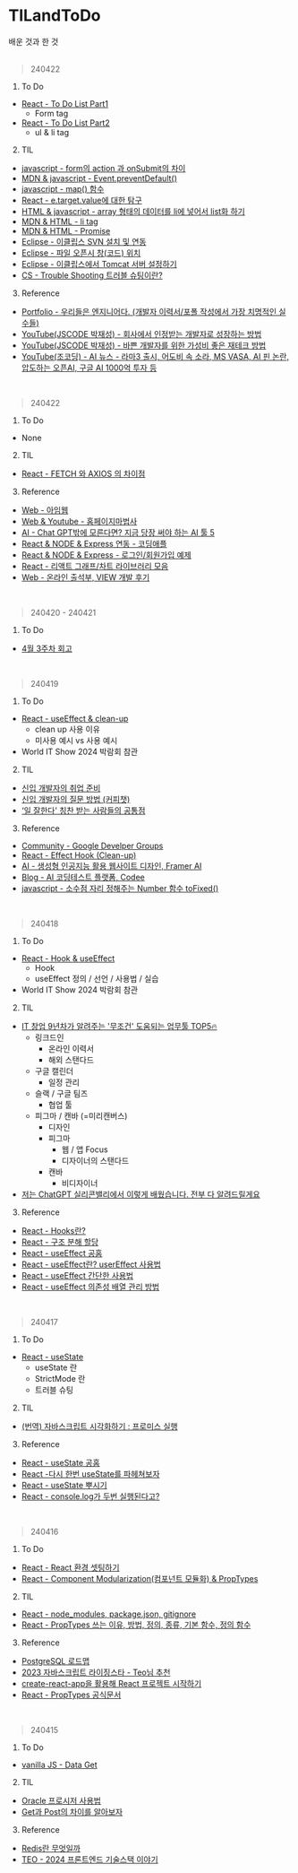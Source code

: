 # TILandToDo
배운 것과 한 것<br><br>

> 240422
1. To Do
- [React - To Do List Part1](https://velog.io/@irish/ReactJS-Movie-Web-Service-useEffect-toDoListPart-One)
  - Form tag
- [React - To Do List Part2](https://velog.io/@irish/ReactJS-Movie-Web-Service-useEffect-toDoListPart-Two)
  - ul & li tag
2. TIL
- [javascript - form의 action 과 onSubmit의 차이](https://velog.io/@suminllll/form%EC%9D%98-action-%EA%B3%BC-onSubmit%EC%9D%98-%EC%B0%A8%EC%9D%B4)
- [MDN & javascript - Event.preventDefault()](https://developer.mozilla.org/ko/docs/Web/API/Event/preventDefault)
- [javascript - map() 함수](https://mjn5027.tistory.com/80)
- [React - e.target.value에 대한 탐구](https://jemerald.tistory.com/24)
- [HTML & javascript - array 형태의 데이터를 li에 넣어서 list화 하기](https://sosoo1sosoo.tistory.com/158)
- [MDN & HTML - li tag](https://developer.mozilla.org/ko/docs/Web/HTML/Element/li)
- [MDN & HTML - Promise](https://developer.mozilla.org/ko/docs/Web/JavaScript/Reference/Global_Objects/Promise)
- [Eclipse - 이클립스 SVN 설치 및 연동](https://cnplog.tistory.com/5)
- [Eclipse - 파일 오픈시 창(코드) 위치](https://tozitizi.tistory.com/entry/%EC%9D%B4%ED%81%B4%EB%A6%BD%EC%8A%A4-%ED%8C%8C%EC%9D%BC-%EC%98%A4%ED%94%88%EC%8B%9C-%EC%B0%BD%EC%BD%94%EB%93%9C-%EC%9C%84%EC%B9%98)
- [Eclipse - 이클립스에서 Tomcat 서버 설정하기](https://dev-handbook.tistory.com/32)
- [CS - Trouble Shooting 트러블 슈팅이란?](https://velog.io/@lgsgst5613/Trouble-Shooting-%ED%8A%B8%EB%9F%AC%EB%B8%94-%EC%8A%88%ED%8C%85)
3. Reference
- [Portfolio - 우리들은 엔지니어다. (개발자 이력서/포폴 작성에서 가장 치명적인 실수들)](https://velog.io/@hope0206/%EC%9A%B0%EB%A6%AC%EB%93%A4%EC%9D%80-%EC%97%94%EC%A7%80%EB%8B%88%EC%96%B4%EB%8B%A4.-%EA%B0%9C%EB%B0%9C%EC%9E%90-%EC%9D%B4%EB%A0%A5%EC%84%9C%ED%8F%AC%ED%8F%B4-%EC%9E%91%EC%84%B1%EC%97%90%EC%84%9C-%EA%B0%80%EC%9E%A5-%EC%B9%98%EB%AA%85%EC%A0%81%EC%9D%B8-%EC%8B%A4%EC%88%98%EB%93%A4)
- [YouTube(JSCODE 박재성) - 회사에서 인정받는 개발자로 성장하는 방법](https://www.youtube.com/watch?v=r3OKNNVA098)
- [YouTube(JSCODE 박재성) - 바쁜 개발자를 위한 가성비 좋은 재테크 방법](https://www.youtube.com/shorts/ajAgKlusgVA)
- [YouTube(조코딩) - AI 뉴스 - 라마3 출시, 어도비 속 소라, MS VASA, AI 핀 논란, 압도하는 오픈AI, 구글 AI 1000억 투자 등](https://www.youtube.com/watch?v=Crd1SR9ibRI)
<br>


> 240422
1. To Do
- None
2. TIL
- [React - FETCH 와 AXIOS 의 차이점](https://velog.io/@ony/USEFETCH-%EC%99%80-AXIOS-%EC%9D%98-%EC%B0%A8%EC%9D%B4%EC%A0%90)
3. Reference
- [Web - 아임웹](https://imweb.me/)
- [Web & Youtube - 홈페이지마법사](https://www.youtube.com/@Homgwart)
- [AI - Chat GPT밖에 모른다면? 지금 당장 써야 하는 AI 툴 5](https://ko-blog.smore.im/marketing-insights/ai-tools/?utm_source=oneoneone)
- [React & NODE & Express 연동 - 코딩애플](https://codingapple.com/unit/nodejs-react-integration/)
- [React & NODE & Express - 로그인/회원가입 예제](https://sirius7.tistory.com/101)
- [React - 리액트 그래프/차트 라이브러리 모음](https://velog.io/@eunjin/React-%EB%A6%AC%EC%95%A1%ED%8A%B8-%EA%B7%B8%EB%9E%98%ED%94%84%EC%B0%A8%ED%8A%B8-%EB%9D%BC%EC%9D%B4%EB%B8%8C%EB%9F%AC%EB%A6%AC-%EB%AA%A8%EC%9D%8C)
- [Web - 온라인 출석부, VIEW 개발 후기](https://velog.io/@ubin_ing/develop-view)  
<br>


> 240420 - 240421
1. To Do
- [4월 3주차 회고](https://velog.io/@irish/2024-4-3-Review)
<br>

> 240419
1. To Do
- [React - useEffect & clean-up](https://velog.io/@irish/ReactJS-Movie-Web-Service-useEffect-clean-up)
  - clean up 사용 이유
  - 미사용 예시 vs 사용 예시
- World IT Show 2024 박람회 참관 
2. TIL
- [신입 개발자의 취업 준비](https://velog.io/@yoosion030/%EC%8B%A0%EC%9E%85-%EA%B0%9C%EB%B0%9C%EC%9E%90%EC%9D%98-%EC%B7%A8%EC%97%85-%EC%A4%80%EB%B9%84-%EC%9E%91%EC%84%B1-%EA%B8%80)
- [신입 개발자의 질문 방법 (커피챗)](https://velog.io/@yoosion030/3.-%EC%8B%A0%EC%9E%85-%EA%B0%9C%EB%B0%9C%EC%9E%90%EC%9D%98-%EC%A7%88%EB%AC%B8-%EB%B0%A9%EB%B2%95-%EC%BB%A4%ED%94%BC%EC%B1%97)
- [‘일 잘한다' 칭찬 받는 사람들의 공통점](https://eopla.net/magazines/87#)
3. Reference
- [Community - Google Develper Groups](https://gdg.community.dev/)
- [React - Effect Hook (Clean-up)](https://velog.io/@enjoywater/React-Effect-Hook-Clean-up)
- [AI - 생성형 인공지능 활용 웹사이트 디자인, Framer AI](https://www.youtube.com/watch?v=v_FjY7Udmz0)
- [Blog - AI 코딩테스트 플랫폼, Codee](https://velog.io/@oxxun21/AI-%EC%BD%94%EB%94%A9%ED%85%8C%EC%8A%A4%ED%8A%B8-%ED%94%8C%EB%9E%AB%ED%8F%BC-Codee)
- [javascript - 소수점 자리 정해주는 Number 함수 toFixed()](https://powerku.tistory.com/183#google_vignette)
<br>

> 240418
1. To Do
- [React - Hook & useEffect](https://velog.io/@irish/ReactJS-Movie-Web-Service-Hook-And-useEffect)
  - Hook
  - useEffect 정의 / 선언 / 사용법 / 실습
- World IT Show 2024 박람회 참관 
2. TIL
- [IT 창업 9년차가 알려주는 '무조건' 도움되는 업무툴 TOP5🔥](https://www.youtube.com/watch?v=6t-1B7GH0sk)
  - 링크드인
    - 온라인 이력서
    - 해외 스탠다드
  - 구글 캘린더
    - 일정 관리
  - 슬랙 / 구글 팀즈
    - 협업 툴
  - 피그마 / 캔바 (=미리캔버스)
    - 디자인
    - 피그마
      - 웹 / 앱 Focus
      - 디자이너의 스탠다드
    - 캔바
      - 비디자이너
- [저는 ChatGPT 실리콘밸리에서 이렇게 배웠습니다. 전부 다 알려드릴게요](https://www.youtube.com/watch?v=K1mCgq6RYhI)
3. Reference
- [React - Hooks란?](https://velog.io/@niboo/React-Hooks-%EB%9E%80)
- [React - 구조 분해 할당](https://velog.io/@niboo/React-%EA%B5%AC%EC%A1%B0-%EB%B6%84%ED%95%B4-%ED%95%A0%EB%8B%B9feat.-useState)
- [React - useEffect 공홈](https://react.dev/reference/react/useEffect)
- [React - useEffect란? userEffect 사용법](https://goddaehee.tistory.com/308)
- [React - useEffect 간단한 사용법](https://velog.io/@yeonsubaek/React-Hooks-useEffect-%EA%B0%84%EB%8B%A8%ED%95%9C-%EC%82%AC%EC%9A%A9%EB%B2%95)
- [React - useEffect 의존성 배열 관리 방법](https://velog.io/@ksh4820/useEffect-%EC%9D%98%EC%A1%B4%EC%84%B1-%EB%B0%B0%EC%97%B4-%EA%B4%80%EB%A6%AC-%EB%B0%A9%EB%B2%95)
<br>

> 240417
1. To Do
- [React - useState](https://velog.io/@irish/ReactJS-Movie-Web-Service-useState)
  - useState 란
  - StrictMode 란
  - 트러블 슈팅 
2. TIL
- [(번역) 자바스크립트 시각화하기 : 프로미스 실행](https://velog.io/@sehyunny/js-visualized-promise-execution)
3. Reference
- [React - useState 공홈](https://react.dev/reference/react/useState)
- [React -다시 한번 useState를 파헤쳐보자](https://velog.io/@hjthgus777/%EB%8B%A4%EC%8B%9C-%ED%95%9C%EB%B2%88-useState-%EB%A5%BC-%ED%8C%8C%ED%97%A4%EC%B3%90%EB%B3%B4%EC%9E%90)
- [React - useState 뿌시기](https://velog.io/@jaychang99/React-%EC%9D%98-useState-%EB%BF%8C%EC%8B%9C%EA%B8%B0)
- [React - console.log가 두번 실행된다고?](https://velog.io/@hyes-y-tag/React-useEffect%EA%B0%80-%EB%91%90%EB%B2%88-%EC%8B%A4%ED%96%89%EB%90%9C%EB%8B%A4%EA%B3%A0)
<br>

> 240416
1. To Do
- [React - React 환경 셋팅하기](https://velog.io/@irish/ReactJS-Movie-Web-Service-SettingReact)
- [React - Component Modularization(컴포넌트 모듈화) & PropTypes](https://velog.io/@irish/ReactJS-Movie-Web-Service-Component-Modularization-PropTypes)
2. TIL
- [React - node_modules, package.json, gitignore](https://velog.io/@joahkim/React-nodemodules-package.json-gitignore)
- [React - PropTypes 쓰는 이유, 방법, 정의, 종류, 기본 함수, 정의 함수](https://velog.io/@eunjin/React-PropTypes-%EC%93%B0%EB%8A%94-%EC%9D%B4%EC%9C%A0-%EB%B0%A9%EB%B2%95)
3. Reference
- [PostgreSQL 로드맵](https://roadmap.sh/postgresql-dba)
- [2023 자바스크립트 라이징스타 - Teo님 추천](https://risingstars.js.org/2023/ko)
- [create-react-app을 활용해 React 프로젝트 시작하기](https://deku.posstree.com/ko/react/create-react-app/start/)
- [React - PropTypes 공식문서](https://reactjs-kr.firebaseapp.com/docs/typechecking-with-proptypes.html)
<br>

> 240415
1. To Do
- [vanilla JS - Data Get](https://velog.io/@irish/ReactJS-Movie-Web-Service-GetMethodAndData)
2. TIL
- [Oracle 프로시저 사용법](https://bongra.tistory.com/277)
- [Get과 Post의 차이를 알아보자](https://velog.io/@soopy368/web-Get%EA%B3%BC-Post%EC%9D%98-%EC%B0%A8%EC%9D%B4%EB%A5%BC-%EC%95%8C%EC%95%84%EB%B3%B4%EC%9E%90)
3. Reference
- [Redis란 무엇일까](https://velog.io/@hope1213/Redis%EB%9E%80-%EB%AC%B4%EC%97%87%EC%9D%BC%EA%B9%8C)
- [TEO - 2024 프론트엔드 기술스택 이야기](https://velog.io/@teo/2024-frontend-techstack)
